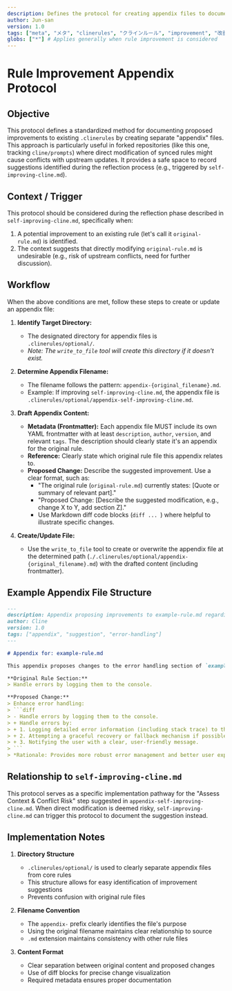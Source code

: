 ```yaml
---
description: Defines the protocol for creating appendix files to document proposed improvements to other .clinerules, especially in forked repositories, avoiding direct modification conflicts.
author: Jun-san
version: 1.0
tags: ["meta", "メタ", "clinerules", "クラインルール", "improvement", "改善", "documentation", "ドキュメント", "protocol", "プロトコル", "fork-management", "フォーク管理"]
globs: ["*"] # Applies generally when rule improvement is considered
---
```


# Rule Improvement Appendix Protocol

## Objective

This protocol defines a standardized method for documenting proposed improvements to existing `.clinerules` by creating separate "appendix" files. This approach is particularly useful in forked repositories (like this one, tracking `cline/prompts`) where direct modification of synced rules might cause conflicts with upstream updates. It provides a safe space to record suggestions identified during the reflection process (e.g., triggered by `self-improving-cline.md`).

## Context / Trigger

This protocol should be considered during the reflection phase described in `self-improving-cline.md`, specifically when:

1.  A potential improvement to an existing rule (let's call it `original-rule.md`) is identified.
2.  The context suggests that directly modifying `original-rule.md` is undesirable (e.g., risk of upstream conflicts, need for further discussion).

## Workflow

When the above conditions are met, follow these steps to create or update an appendix file:

1.  **Identify Target Directory:**
    *   The designated directory for appendix files is `.clinerules/optional/`.
    *   *Note: The `write_to_file` tool will create this directory if it doesn't exist.*

2.  **Determine Appendix Filename:**
    *   The filename follows the pattern: `appendix-{original_filename}.md`.
    *   Example: If improving `self-improving-cline.md`, the appendix file is `.clinerules/optional/appendix-self-improving-cline.md`.

3.  **Draft Appendix Content:**
    *   **Metadata (Frontmatter):** Each appendix file MUST include its own YAML frontmatter with at least `description`, `author`, `version`, and relevant `tags`. The description should clearly state it's an appendix for the original rule.
    *   **Reference:** Clearly state which original rule file this appendix relates to.
    *   **Proposed Change:** Describe the suggested improvement. Use a clear format, such as:
        *   "The original rule (`original-rule.md`) currently states: [Quote or summary of relevant part]."
        *   "Proposed Change: [Describe the suggested modification, e.g., change X to Y, add section Z]."
        *   Use Markdown diff code blocks (```diff ... ```) where helpful to illustrate specific changes.

4.  **Create/Update File:**
    *   Use the `write_to_file` tool to create or overwrite the appendix file at the determined path (`./.clinerules/optional/appendix-{original_filename}.md`) with the drafted content (including frontmatter).

## Example Appendix File Structure

```markdown
---
description: Appendix proposing improvements to example-rule.md regarding error handling.
author: Cline
version: 1.0
tags: ["appendix", "suggestion", "error-handling"]
---

# Appendix for: example-rule.md

This appendix proposes changes to the error handling section of `example-rule.md`.

**Original Rule Section:**
> Handle errors by logging them to the console.

**Proposed Change:**
> Enhance error handling:
> ```diff
> - Handle errors by logging them to the console.
> + Handle errors by:
> + 1. Logging detailed error information (including stack trace) to the console.
> + 2. Attempting a graceful recovery or fallback mechanism if possible.
> + 3. Notifying the user with a clear, user-friendly message.
> ```
> *Rationale: Provides more robust error management and better user experience.*
```

## Relationship to `self-improving-cline.md`

This protocol serves as a specific implementation pathway for the "Assess Context & Conflict Risk" step suggested in `appendix-self-improving-cline.md`. When direct modification is deemed risky, `self-improving-cline.md` can trigger this protocol to document the suggestion instead.

## Implementation Notes

1. **Directory Structure**
   * `.clinerules/optional/` is used to clearly separate appendix files from core rules
   * This structure allows for easy identification of improvement suggestions
   * Prevents confusion with original rule files

2. **Filename Convention**
   * The `appendix-` prefix clearly identifies the file's purpose
   * Using the original filename maintains clear relationship to source
   * `.md` extension maintains consistency with other rule files

3. **Content Format**
   * Clear separation between original content and proposed changes
   * Use of diff blocks for precise change visualization
   * Required metadata ensures proper documentation
